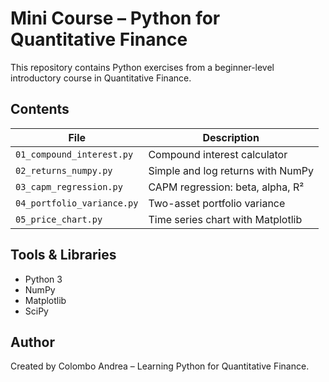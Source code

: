 #  Mini Course – Python for Quantitative Finance

This repository contains Python exercises from a beginner-level introductory course in Quantitative Finance.

##  Contents

| File | Description |
|------|-------------|
| `01_compound_interest.py` | Compound interest calculator |
| `02_returns_numpy.py` | Simple and log returns with NumPy |
| `03_capm_regression.py` | CAPM regression: beta, alpha, R² |
| `04_portfolio_variance.py` | Two-asset portfolio variance |
| `05_price_chart.py` | Time series chart with Matplotlib |

##  Tools & Libraries

- Python 3
- NumPy
- Matplotlib
- SciPy

##  Author

Created by Colombo Andrea – Learning Python for Quantitative Finance.
